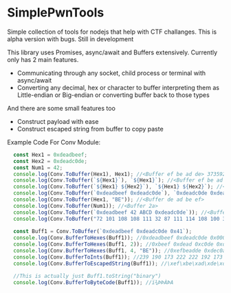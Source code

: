 # SimplePwnTools
Simple collection of tools for nodejs that help with CTF challanges. This is alpha version with bugs. Still in development

This library uses Promises, async/await and Buffers extensively. Currently only has 2 main features.  
* Communicating through any socket, child process or terminal with async/await
* Converting any decimal, hex or character to buffer interpreting them as Little-endian or Big-endian or converting buffer back to those types

And there are some small features too  
* Construct payload with ease
* Construct escaped string from buffer to copy paste

Example Code For Conv Module:
```ts
  const Hex1 = 0xdeadbeef;
  const Hex2 = 0xdeadc0de;
  const Num1 = 42;
  console.log(Conv.ToBuffer(Hex1), Hex1); //<Buffer ef be ad de> 3735928559
  console.log(Conv.ToBuffer(`${Hex1}`), `${Hex1}`); //<Buffer ef be ad de> '3735928559'
  console.log(Conv.ToBuffer(`${Hex1} ${Hex2}`), `${Hex1} ${Hex2}`); //<Buffer ef be ad de de c0 ad de> '3735928559 3735929054'
  console.log(Conv.ToBuffer(`0xdeadbeef 0xdeadc0de`), `0xdeadc0de 0xdeadc0de`); //<Buffer ef be ad de de c0 ad de> '0xdeadc0de 0xdeadc0de'
  console.log(Conv.ToBuffer(Hex1, "BE")); //<Buffer de ad be ef>
  console.log(Conv.ToBuffer(Num1)); //<Buffer 2a>
  console.log(Conv.ToBuffer(`0xdeadbeef 42 ABCD 0xdeadc0de`)); //<Buffer ef be ad de 2a 41 42 43 44 de c0 ad de>
  console.log(Conv.ToBuffer("72 101 108 108 111 32 87 111 114 108 100 33").toString()); //Hello World!
  
  const Buff1 = Conv.ToBuffer(`0xdeadbeef 0xdeadc0de 0x41`);
  console.log(Conv.BufferToHexes(Buff1)); //0xdeadbeef 0xdeadc0de 0x00000041
  console.log(Conv.BufferToHexes(Buff1, 2)); //0xbeef 0xdead 0xc0de 0xdead 0x0041
  console.log(Conv.BufferToHexes(Buff1, 4, "BE")); //0xefbeadde 0xdec0adde 0x41000000
  console.log(Conv.BufferToInts(Buff1)); //239 190 173 222 222 192 173 222 65
  console.log(Conv.BufferToEscapedString(Buff1)); //\xef\xbe\xad\xde\xde\xc0\xad\xde\x41

  //This is actually just Buff1.toString("binary")
  console.log(Conv.BufferToByteCode(Buff1)); //ï¾­ÞÞÀ­ÞA
```

